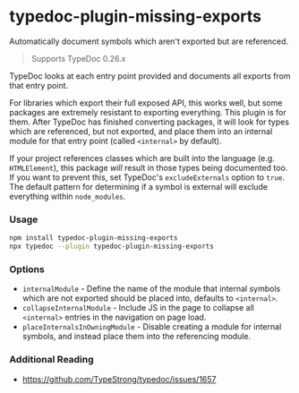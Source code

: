 # typedoc-plugin-missing-exports

Automatically document symbols which aren't exported but are referenced.

> Supports TypeDoc 0.26.x

TypeDoc looks at each entry point provided and documents all exports from that entry point.

For libraries which export their full exposed API, this works well, but some packages are extremely resistant to exporting everything. This plugin is for them. After TypeDoc has finished converting packages, it will look for types which are referenced, but not exported, and place them into an internal module for that entry point (called `<internal>` by default).

If your project references classes which are built into the language (e.g. `HTMLElement`), this package _will_ result in those types being documented too. If you want to prevent this, set TypeDoc's `excludeExternals` option to `true`. The default pattern for determining if a symbol is external will exclude everything within `node_modules`.

### Usage

```bash
npm install typedoc-plugin-missing-exports
npx typedoc --plugin typedoc-plugin-missing-exports
```

### Options

- `internalModule` - Define the name of the module that internal symbols which are not exported should be placed into, defaults to `<internal>`.
- `collapseInternalModule` - Include JS in the page to collapse all `<internal>` entries in the navigation on page load.
- `placeInternalsInOwningModule` - Disable creating a module for internal symbols, and instead place them into the referencing module.

### Additional Reading

- https://github.com/TypeStrong/typedoc/issues/1657
